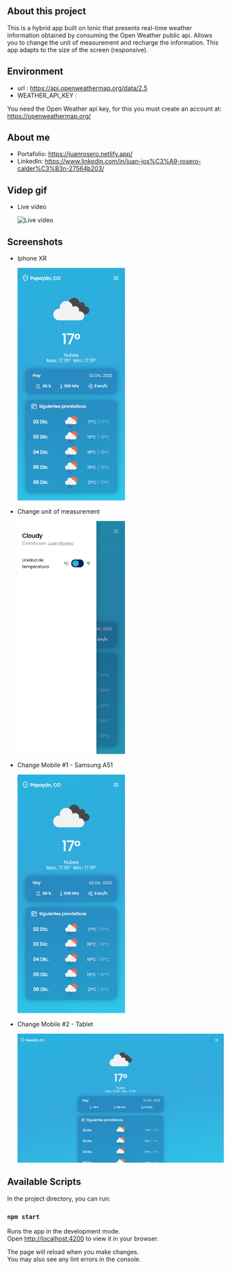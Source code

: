 ## About this project

This is a hybrid app built on Ionic that presents real-time weather information obtained by consuming the Open Weather public api. Allows you to change the unit of measurement and recharge the information. This app adapts to the size of the screen (responsive).

## Environment

- url : https://api.openweathermap.org/data/2.5
- WEATHER_API_KEY :

You need the Open Weather api key, for this you must create an account at: https://openweathermap.org/

## About me

- Portafolio: https://juanrosero.netlify.app/
- LinkedIn: https://www.linkedin.com/in/juan-jos%C3%A9-rosero-calder%C3%B3n-27564b203/

## Videp gif

- Live video

  ![Live video](https://github.com/JuanRosero97/ionic-app-cloudy-weather/blob/main/screenshots/video.gif)

## Screenshots

- Iphone XR

  <img src="https://github.com/JuanRosero97/ionic-app-cloudy-weather/blob/main/screenshots/sc1.png" width="250px"/>

- Change unit of measurement

  <img src="https://github.com/JuanRosero97/ionic-app-cloudy-weather/blob/main/screenshots/sc2.png" width="250px"/>

- Change Mobile #1 - Samsung A51

  <img src="https://github.com/JuanRosero97/ionic-app-cloudy-weather/blob/main/screenshots/sc3.png" width="250px"/>

- Change Mobile #2 - Tablet

  ![Change Mobile #2](https://github.com/JuanRosero97/ionic-app-cloudy-weather/blob/main/screenshots/sc4.png)

## Available Scripts

In the project directory, you can run:

### `npm start`

Runs the app in the development mode.\
Open [http://localhost:4200](http://localhost:4200) to view it in your browser.

The page will reload when you make changes.\
You may also see any lint errors in the console.
